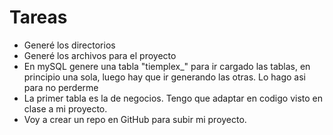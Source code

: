 # Tareas

- Generé los directorios
- Generé los archivos para el proyecto
- En mySQL genere una tabla "tiemplex_" para ir cargado las tablas, en principio una sola, luego hay que ir generando las otras. Lo hago asi para no perderme
- La primer tabla es la de negocios. Tengo que adaptar en codigo visto en clase a mi proyecto.
- Voy a crear un repo en GitHub para subir mi proyecto.


